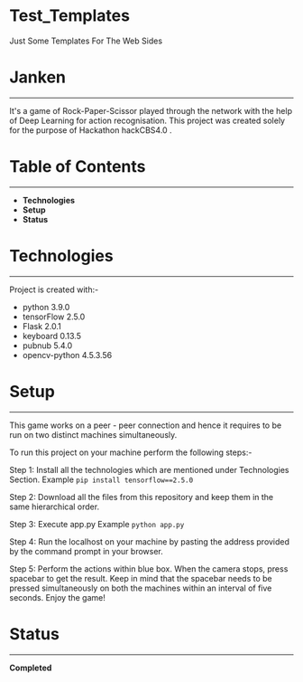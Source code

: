 # Test_Templates
Just Some Templates For The Web Sides

# Janken
---
It's a game of Rock-Paper-Scissor played through the network with the help of Deep Learning for action recognisation.
This project was created solely for the purpose of Hackathon hackCBS4.0 .
# Table of Contents
---
+ **Technologies**
+ **Setup**
+ **Status**

# Technologies
---
Project is created with:-
- python 3.9.0
- tensorFlow 2.5.0
- Flask 2.0.1
- keyboard 0.13.5
- pubnub 5.4.0
- opencv-python 4.5.3.56

# Setup
---
This game works on a peer - peer connection and hence it requires to be run on two distinct machines simultaneously.


To run this project on your machine perform the following steps:-

Step 1: Install all the technologies which are mentioned under Technologies Section.
        Example
        `pip install tensorflow==2.5.0`

Step 2: Download all the files from this repository and keep them in the same hierarchical order.

Step 3: Execute app.py 
        Example
        `python app.py`

Step 4: Run the localhost on your machine by pasting the address provided by the command prompt in your browser.

Step 5: Perform the actions within blue box.
        When the camera stops, press spacebar to get the result.
        Keep in mind that the spacebar needs to be pressed simultaneously on both the machines within an interval of five seconds.
        Enjoy the game!

# Status
---
**Completed**
